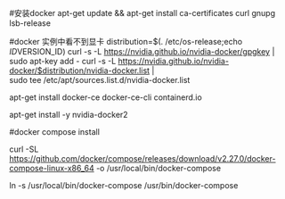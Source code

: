 
#安装docker
apt-get update && apt-get install ca-certificates curl gnupg lsb-release

#docker 实例中看不到显卡
distribution=$(. /etc/os-release;echo $ID$VERSION_ID)
curl -s -L https://nvidia.github.io/nvidia-docker/gpgkey | sudo apt-key add -
curl -s -L https://nvidia.github.io/nvidia-docker/$distribution/nvidia-docker.list | \
sudo tee /etc/apt/sources.list.d/nvidia-docker.list

apt-get install docker-ce docker-ce-cli containerd.io

apt-get install -y nvidia-docker2


#docker compose install

curl -SL https://github.com/docker/compose/releases/download/v2.27.0/docker-compose-linux-x86_64 -o /usr/local/bin/docker-compose

ln -s /usr/local/bin/docker-compose /usr/bin/docker-compose


